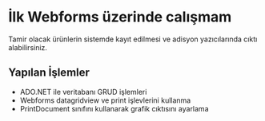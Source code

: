 # İlk Webforms üzerinde calışmam 

Tamir olacak ürünlerin sistemde kayıt edilmesi ve adisyon yazıcılarında cıktı alabilirsiniz.


## Yapılan İşlemler

- ADO.NET ile veritabanı GRUD işlemleri
- Webforms datagridview ve print işlevlerini kullanma
- PrintDocument sınıfını kullanarak grafik cıktısını ayarlama


